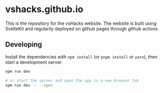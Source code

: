 # vshacks.github.io

This is the repository for the vsHacks website. The website is built using SvelteKit and regularily deployed on github pages through github actions.

## Developing

Install the dependencies with `npm install` (or `pnpm install` or `yarn`), then start a development server.

```bash
npm run dev

# or start the server and open the app in a new browser tab
npm run dev -- --open
```
